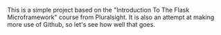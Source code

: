 This is a simple project based on the "Introduction To The Flask Microframework" course from Pluralsight.
It is also an attempt at making more use of Github, so let's see how well that goes.
